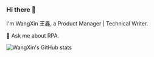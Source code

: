 ### Hi there 👋

<!--
**WangXin008/WangXin008** is a ✨ _special_ ✨ repository because its `README.md` (this file) appears on your GitHub profile.

Here are some ideas to get you started:

- 🔭 I’m currently working on ...
- 🌱 I’m currently learning ...
- 👯 I’m looking to collaborate on ...
- 🤔 I’m looking for help with ...
- 💬 Ask me about ...
- 📫 How to reach me: ...
- 😄 Pronouns: ...
- ⚡ Fun fact: ...
-->

I'm WangXin 王鑫, a Product Manager | Technical Writer.

💬 Ask me about RPA.

![WangXin's GitHub stats](https://github-readme-stats.vercel.app/api?username=WangXin008&show_icons=true&theme=tokyonight)
